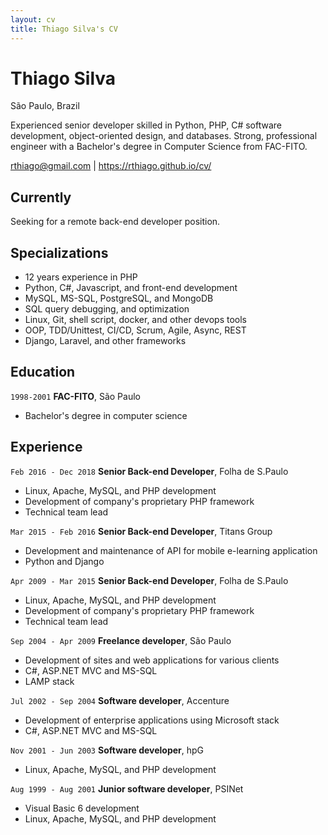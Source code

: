 ```yaml
---
layout: cv
title: Thiago Silva's CV
---
```


# Thiago Silva

São Paulo, Brazil

Experienced senior developer skilled in Python, PHP, C# software development, object-oriented design, and databases. Strong, professional engineer with a Bachelor's degree in Computer Science from FAC-FITO.


<div id="webaddress">
<a href="mailto:rthiago@gmail.com">rthiago@gmail.com</a>
|
<a href="https://rthiago.github.io/cv/">https://rthiago.github.io/cv/</a>
</div>


## Currently

Seeking for a remote back-end developer position.

## Specializations

- 12 years experience in PHP
- Python, C#, Javascript, and front-end development
- MySQL, MS-SQL, PostgreSQL, and MongoDB
- SQL query debugging, and optimization
- Linux, Git, shell script, docker, and other devops tools
- OOP, TDD/Unittest, CI/CD, Scrum, Agile, Async, REST
- Django, Laravel, and other frameworks



## Education

`1998-2001`
__FAC-FITO__, São Paulo

- Bachelor's degree in computer science



## Experience


`Feb 2016 - Dec 2018`
__Senior Back-end Developer__, Folha de S.Paulo

- Linux, Apache, MySQL, and PHP development
- Development of company's proprietary PHP framework
- Technical team lead


`Mar 2015 - Feb 2016`
__Senior Back-end Developer__, Titans Group

- Development and maintenance of API for mobile e-learning application
- Python and Django


`Apr 2009 - Mar 2015`
__Senior Back-end Developer__, Folha de S.Paulo

- Linux, Apache, MySQL, and PHP development
- Development of company's proprietary PHP framework
- Technical team lead


`Sep 2004 - Apr 2009`
__Freelance developer__, São Paulo

- Development of sites and web applications for various clients
- C#, ASP.NET MVC and MS-SQL
- LAMP stack


`Jul 2002 - Sep 2004`
__Software developer__, Accenture

- Development of enterprise applications using Microsoft stack
- C#, ASP.NET MVC and MS-SQL


`Nov 2001 - Jun 2003`
__Software developer__, hpG

- Linux, Apache, MySQL, and PHP development


`Aug 1999 - Aug 2001`
__Junior software developer__, PSINet

- Visual Basic 6 development
- Linux, Apache, MySQL, and PHP development



<!-- ### Footer

Last updated: Feb 2019 -->
